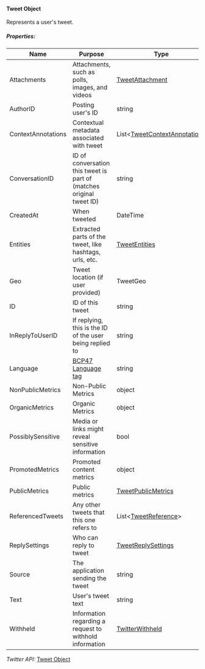 #### Tweet Object

Represents a user's tweet.

##### Properties:

| Name | Purpose | Type |
|------|---------|------|
| Attachments | Attachments, such as polls, images, and videos | [TweetAttachment](TweetAttachment-Object.md) |
| AuthorID | Posting user's ID | string |
| ContextAnnotations | Contextual metadata associated with tweet | List&lt;[TweetContextAnnotation](TweetContextAnnotation-Object.md)&gt; |
| ConversationID | ID of conversation this tweet is part of (matches original tweet ID) | string |
| CreatedAt | When tweeted | DateTime |
| Entities | Extracted parts of the tweet, like hashtags, urls, etc. | [TweetEntities](TweetEntities-Object.md) |
| Geo | Tweet location (if user provided) | TweetGeo |
| ID | ID of this tweet | string |
| InReplyToUserID | If replying, this is the ID of the user being replied to | string |
| Language | [BCP47 Language tag](https://tools.ietf.org/html/bcp47) | string |
| NonPublicMetrics | Non-Public Metrics | object |
| OrganicMetrics | Organic Metrics | object |
| PossiblySensitive | Media or links might reveal sensitive information | bool |
| PromotedMetrics | Promoted content metrics | object |
| PublicMetrics | Public metrics | [TweetPublicMetrics](TweetPublicMetrics-Object.md) |
| ReferencedTweets | Any other tweets that this one refers to | List&lt;[TweetReference]()&gt; |
| ReplySettings | Who can reply to tweet | [TweetReplySettings]() |
| Source | The application sending the tweet | string |
| Text | User's tweet text | string |
| Withheld | Information regarding a request to withhold information | [TwitterWithheld]() |

*Twitter API:* [Tweet Object](https://developer.twitter.com/en/docs/twitter-api/data-dictionary/object-model/tweet)